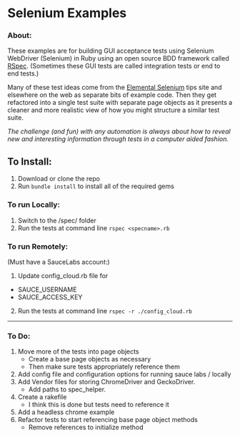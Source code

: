 # Selenium Examples

### About:

These examples are for building GUI acceptance tests using Selenium WebDriver (Selenium) in Ruby using an open source BDD framework called [RSpec](http://rspec.info/). (Sometimes these GUI tests are called integration tests or end to end tests.)

Many of these test ideas come from the [Elemental Selenium](http://elementalselenium.com/) tips site and elsewhere on the web as separate bits of example code. Then they get refactored into a single test suite with separate page objects as it presents a cleaner and more realistic view of how you might structure a similar test suite.

_The challenge (and fun) with any automation is always about how to reveal new and interesting information through tests in a computer aided fashion._

## To Install:

1. Download or clone the repo
2. Run `bundle install` to install all of the required gems

### To run Locally:

1. Switch to the /spec/ folder
2. Run the tests at command line ```rspec <specname>.rb```

### To run Remotely:
(Must have a SauceLabs account:)

1. Update config_cloud.rb file for
  - SAUCE_USERNAME
  - SAUCE_ACCESS_KEY
2. Run the tests at command line ```rspec -r ./config_cloud.rb```

---

### To Do:
1. Move more of the tests into page objects
   - Create a base page objects as necessary
   - Then make sure tests appropriately reference them
2. Add config file and configuration options for running sauce labs / locally
3. Add Vendor files for storing ChromeDriver and GeckoDriver.
   - Add paths to spec_helper.
4. Create a rakefile
   - I think this is done but tests need to reference it
5. Add a headless chrome example
6. Refactor tests to start referencing base page object methods
   - Remove references to initialize method
